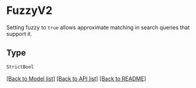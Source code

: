 # FuzzyV2

Setting fuzzy to `true` allows approximate matching in search queries that support it.

## Type
```python
StrictBool
```


[[Back to Model list]](../../../README.md#models-v1-link) [[Back to API list]](../../../README.md#apis-v1-link) [[Back to README]](../../../README.md)
